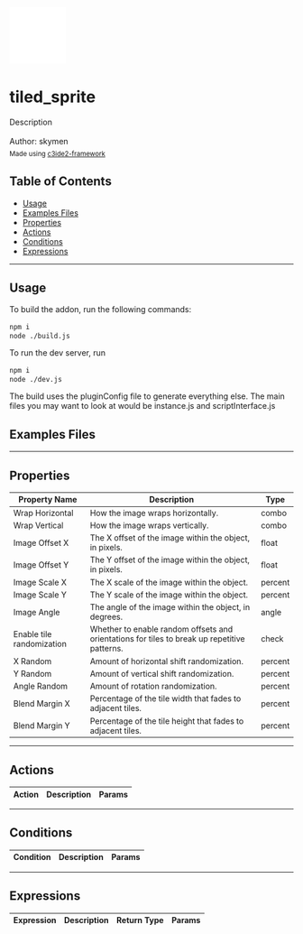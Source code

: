 <img src="./src/icon.svg" width="100" /><br>
# tiled_sprite <br>
Description <br>
<br>
Author: skymen <br>
<sub>Made using [c3ide2-framework](https://github.com/ConstructFund/c3ide2-framework) </sub><br>

## Table of Contents
- [Usage](#usage)
- [Examples Files](#examples-files)
- [Properties](#properties)
- [Actions](#actions)
- [Conditions](#conditions)
- [Expressions](#expressions)
---
## Usage
To build the addon, run the following commands:

```
npm i
node ./build.js
```

To run the dev server, run

```
npm i
node ./dev.js
```

The build uses the pluginConfig file to generate everything else.
The main files you may want to look at would be instance.js and scriptInterface.js

## Examples Files

---
## Properties
| Property Name | Description | Type |
| --- | --- | --- |
| Wrap Horizontal | How the image wraps horizontally. | combo |
| Wrap Vertical | How the image wraps vertically. | combo |
| Image Offset X | The X offset of the image within the object, in pixels. | float |
| Image Offset Y | The Y offset of the image within the object, in pixels. | float |
| Image Scale X | The X scale of the image within the object. | percent |
| Image Scale Y | The Y scale of the image within the object. | percent |
| Image Angle | The angle of the image within the object, in degrees. | angle |
| Enable tile randomization | Whether to enable random offsets and orientations for tiles to break up repetitive patterns. | check |
| X Random | Amount of horizontal shift randomization. | percent |
| Y Random | Amount of vertical shift randomization. | percent |
| Angle Random | Amount of rotation randomization. | percent |
| Blend Margin X | Percentage of the tile width that fades to adjacent tiles. | percent |
| Blend Margin Y | Percentage of the tile height that fades to adjacent tiles. | percent |


---
## Actions
| Action | Description | Params
| --- | --- | --- |


---
## Conditions
| Condition | Description | Params
| --- | --- | --- |


---
## Expressions
| Expression | Description | Return Type | Params
| --- | --- | --- | --- |
